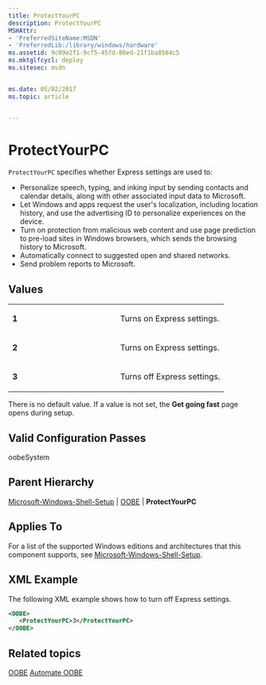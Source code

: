 ```yaml
---
title: ProtectYourPC
description: ProtectYourPC
MSHAttr:
- 'PreferredSiteName:MSDN'
- 'PreferredLib:/library/windows/hardware'
ms.assetid: 9c09e2f1-9cf5-45fd-80ed-21f1ba8584c5
ms.mktglfcycl: deploy
ms.sitesec: msdn


ms.date: 05/02/2017
ms.topic: article


---
```

# ProtectYourPC

`ProtectYourPC` specifies whether Express settings are used to:

* Personalize speech, typing, and inking input by sending contacts and calendar details, along with other associated input data to Microsoft.
* Let Windows and apps request the user's localization, including location history, and use the advertising ID to personalize experiences on the device.
* Turn on protection from malicious web content and use page prediction to pre-load sites in Windows browsers, which sends the browsing history to Microsoft.
* Automatically connect to suggested open and shared networks.
* Send problem reports to Microsoft.

## Values

<table>
<colgroup>
<col width="50%" />
<col width="50%" />
</colgroup>
<tbody>
<tr class="odd">
<td><p><strong>1</strong></p></td>
<td><p>Turns on Express settings.</p></td>
</tr>
<tr class="even">
<td><p><strong>2</strong></p></td>
<td><p>Turns on Express settings.</p></td>
</tr>
<tr class="odd">
<td><p><strong>3</strong></p></td>
<td><p>Turns off Express settings.</p></td>
</tr>
</tbody>
</table>

There is no default value. If a value is not set, the **Get going fast** page opens during setup.

## Valid Configuration Passes

oobeSystem

## Parent Hierarchy

[Microsoft-Windows-Shell-Setup](microsoft-windows-shell-setup.md) | [OOBE](microsoft-windows-shell-setup-oobe.md) | **ProtectYourPC**

## Applies To

For a list of the supported Windows editions and architectures that this component supports, see [Microsoft-Windows-Shell-Setup](microsoft-windows-shell-setup.md).

## XML Example

The following XML example shows how to turn off Express settings.

```XML
<OOBE>
   <ProtectYourPC>3</ProtectYourPC>
</OOBE>
```

## Related topics

[OOBE](microsoft-windows-shell-setup-oobe.md)
[Automate OOBE](https://docs.microsoft.com/windows-hardware/customize/desktop/automate-oobe)
